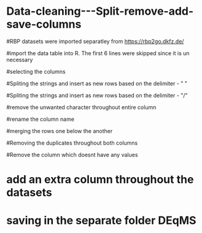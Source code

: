 # Data-cleaning---Split-remove-add-save-columns

#RBP datasets were imported separatley from https://rbp2go.dkfz.de/

#import the data table into R. The first 6 lines were skipped since it is un necessary

#selecting the columns

#Spliting the strings and insert as new rows based on the delimiter - " "

#Spliting the strings and insert as new rows based on the delimiter - "/"

#remove the unwanted character throughout entire column

#rename the column name

#merging the rows one below the another

#Removing the duplicates throughout both columns

#Remove the column which doesnt have any values

# add an extra column throughout the datasets

# saving in the separate folder DEqMS

